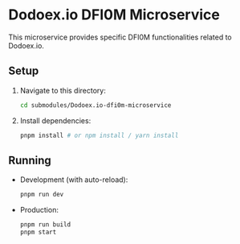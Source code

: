 # Dodoex.io DFI0M Microservice

This microservice provides specific DFI0M functionalities related to Dodoex.io.

## Setup

1. Navigate to this directory:
   ```bash
   cd submodules/Dodoex.io-dfi0m-microservice
   ```
2. Install dependencies:
   ```bash
   pnpm install # or npm install / yarn install
   ```

## Running

- Development (with auto-reload):
  ```bash
  pnpm run dev
  ```
- Production:
  ```bash
  pnpm run build
  pnpm start
  ```
